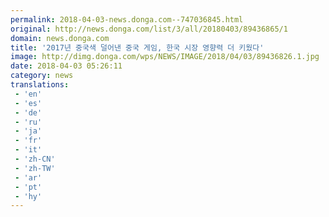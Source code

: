 ```yaml
---
permalink: 2018-04-03-news.donga.com--747036845.html
original: http://news.donga.com/list/3/all/20180403/89436865/1
domain: news.donga.com
title: '2017년 중국색 덜어낸 중국 게임, 한국 시장 영향력 더 키웠다'
image: http://dimg.donga.com/wps/NEWS/IMAGE/2018/04/03/89436826.1.jpg
date: 2018-04-03 05:26:11
category: news
translations: 
 - 'en'
 - 'es'
 - 'de'
 - 'ru'
 - 'ja'
 - 'fr'
 - 'it'
 - 'zh-CN'
 - 'zh-TW'
 - 'ar'
 - 'pt'
 - 'hy'
---
```


